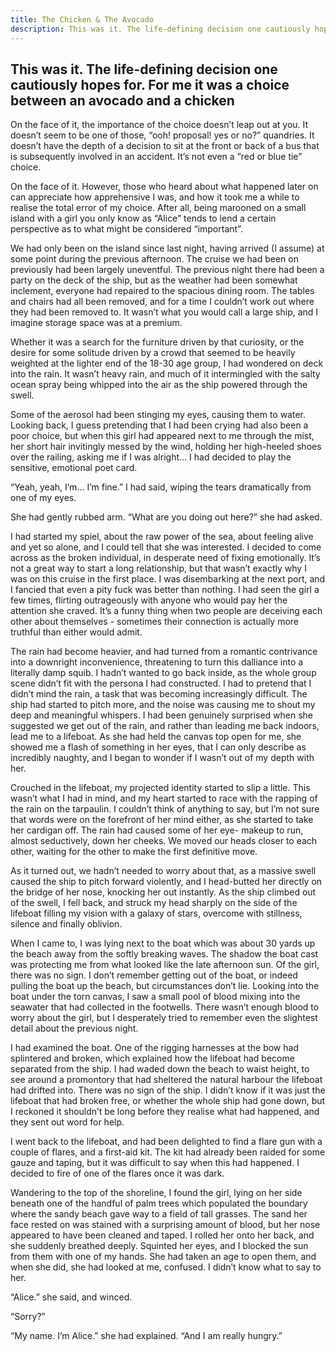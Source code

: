 ```yaml
---
title: The Chicken & The Avocado
description: This was it. The life-defining decision one cautiously hopes for. For me it was a choice between an avocado and a chicken.
---
```


## This was it. The life-defining decision one cautiously hopes for. For me it was a choice between an avocado and a chicken

On the face of it, the importance of the choice doesn’t leap out at you. It doesn’t seem to be one of those, “ooh! proposal! yes or no?” quandries. It doesn’t have the depth of a decision to sit at the front or back of a bus that is subsequently involved in an accident. It’s not even a “red or blue tie” choice.

On the face of it. However, those who heard about what happened later on can appreciate how apprehensive I was, and how it took me a while to realise the total error of my choice. After all, being marooned on a small island with a girl you only know as “Alice” tends to lend a certain perspective as to what might be considered “important”.

We had only been on the island since last night, having arrived (I assume) at some point during the previous afternoon. The cruise we had been on previously had been largely uneventful. The previous night there had been a party on the deck of the ship, but as the weather had been somewhat inclement, everyone had repaired to the spacious dining room. The tables and chairs had all been removed, and for a time I couldn’t work out where they had been removed to. It wasn’t what you would call a large ship, and I imagine storage space was at a premium.

Whether it was a search for the furniture driven by that curiosity, or the desire for some solitude driven by a crowd that seemed to be heavily weighted at the lighter end of the 18-30 age group, I had wondered on deck into the rain. It wasn’t heavy rain, and much of it intermingled with the salty ocean spray being whipped into the air as the ship powered through the swell.

Some of the aerosol had been stinging my eyes, causing them to water. Looking back, I guess pretending that I had been crying had also been a poor choice, but when this girl had appeared next to me through the mist, her short hair invitingly messed by the wind, holding her high-heeled shoes over the railing, asking me if I was alright... I had decided to play the sensitive, emotional poet card.

“Yeah, yeah, I’m... I’m fine.” I had said, wiping the tears dramatically from one of my eyes.

She had gently rubbed arm. “What are you doing out here?” she had asked.

I had started my spiel, about the raw power of the sea, about feeling alive and yet so alone, and I could tell that she was interested. I decided to come across as the broken individual, in desperate need of fixing emotionally. It’s not a great way to start a long relationship, but that wasn’t exactly why I was on this cruise in the first place. I was disembarking at the next port, and I fancied that even a pity fuck was better than nothing. I had seen the girl a few times, flirting outrageously with anyone who would pay her the attention she craved. It’s a funny thing when two people are deceiving each other about themselves - sometimes their connection is actually more truthful than either would admit.

The rain had become heavier, and had turned from a romantic contrivance into a downright inconvenience, threatening to turn this dalliance into a literally damp squib. I hadn’t wanted to go back inside, as the whole group scene didn’t fit with the persona I had constructed. I had to pretend that I didn’t mind the rain, a task that was becoming increasingly difficult. The ship had started to pitch more, and the noise was causing me to shout my deep and meaningful whispers. I had been genuinely surprised when she suggested we get out of the rain, and rather than leading me back indoors, lead me to a  lifeboat. As she had held the canvas top open for me, she showed me a flash of something in her eyes, that I can only describe as incredibly naughty, and I began to wonder if I wasn’t out of my depth with her.

Crouched in the lifeboat, my projected identity started to slip a little. This wasn’t what I had in mind, and my heart started to race with the rapping of the rain on the tarpaulin. I couldn’t think of anything to say, but I’m not sure that words were on the forefront of her mind either, as she started to take her cardigan off. The rain had caused some of her eye- makeup to run, almost seductively, down her cheeks. We moved our heads closer to each other, waiting for the other to make the first definitive move.

As it turned out, we hadn’t needed to worry about that, as a massive swell caused the ship to pitch forward violently, and I head-butted her directly on the bridge of her nose, knocking her out instantly. As the ship climbed out of the swell, I fell back, and struck my head sharply on the side of the lifeboat filling my vision with a galaxy of stars, overcome with stillness, silence and finally oblivion.

When I came to, I was lying next to the boat which was about 30 yards up the beach away from the softly breaking waves. The shadow the boat cast was protecting me from what looked like the late afternoon sun. Of the girl, there was no sign. I don’t remember getting out of the boat, or indeed pulling the boat up the beach, but circumstances don’t lie. Looking into the boat under the torn canvas, I saw a small pool of blood mixing into the seawater that had collected in the footwells. There wasn’t enough blood to worry about the girl, but I desperately tried to remember even the slightest detail about the previous night.

I had examined the boat. One of the rigging harnesses at the bow had splintered and broken, which explained how the lifeboat had become separated from the ship. I had waded down the beach to waist height, to see around a promontory that had sheltered the natural harbour the lifeboat had drifted into. There was no sign of the ship. I didn’t know if it was just the lifeboat that had broken free, or whether the whole ship had gone down, but I reckoned it shouldn’t be long before they realise what had happened, and they sent out word for help.

I went back to the lifeboat, and had been delighted to find a flare gun with a couple of flares, and a first-aid kit. The kit had already been raided for some gauze and taping, but it was difficult to say when this had happened. I decided to fire of one of the flares once it was dark.

Wandering to the top of the shoreline, I found the girl, lying on her side beneath one of the handful of palm trees which populated the boundary where the sandy beach gave way to a field of tall grasses. The sand her face rested on was stained with a surprising amount of blood, but her nose appeared to have been cleaned and taped. I rolled her onto her back, and she suddenly breathed deeply. Squinted her eyes, and I blocked the sun from them with one of my hands. She had taken an age to open them, and when she did, she had looked at me, confused. I didn’t know what to say to her.

“Alice.” she said, and winced.

“Sorry?”

“My name. I’m Alice.” she had explained. “And I am really hungry.”
